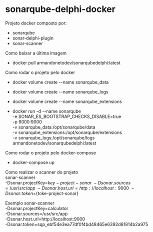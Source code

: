 # sonarqube-delphi-docker
Projeto docker composto por:
  - sonarqube
  - sonar-delphi-plugin 
  - sonar-scanner
  
Como baixar a última imagem
  - docker pull armandonetodev/sonarqubedelphi:latest
  
Como rodar o projeto pelo docker
  - docker volume create --name sonarqube_data
  - docker volume create --name sonarqube_logs
  - docker volume create --name sonarqube_extensions  
  
  - docker run -d --name sonarqube \
     -e SONAR_ES_BOOTSTRAP_CHECKS_DISABLE=true \
	 -p 9000:9000 \
     -v sonarqube_data:/opt/sonarqube/data \
     -v sonarqube_extensions:/opt/sonarqube/extensions \
     -v sonarqube_logs:/opt/sonarqube/logs \
     armandonetodev/sonarqubedelphi:latest
  
Como rodar o projeto pelo docker-compose
  - docker-compose up
  
Como realizar o scanner do projeto  
  sonar-scanner \
    -Dsonar.projectKey=${key-project-sonar} \
    -Dsonar.sources=/usr/src/app \
    -Dsonar.host.url=http://localhost:9000 \
    -Dsonar.token=${toke-project-sonar}

  Exemplo
    sonar-scanner \
	  -Dsonar.projectKey=calculator \
	  -Dsonar.sources=/usr/src/app \
      -Dsonar.host.url=http://localhost:9000 \
      -Dsonar.token=sqp_ebf54e3ea77df0f4bd48465e6392d61814b2a975